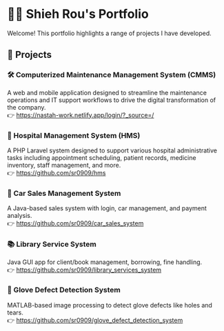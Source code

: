# 👩‍💻 Shieh Rou's Portfolio

Welcome! This portfolio highlights a range of projects I have developed.

## 🔹 Projects

### 🛠️ Computerized Maintenance Management System (CMMS)
A web and mobile application designed to streamline the maintenance operations and IT support workflows to drive the digital transformation of the company. <br>
👉 https://nastah-work.netlify.app/login/?_source=/

### 🏥 Hospital Management System (HMS)
A PHP Laravel system designed to support various hospital administrative tasks including appointment scheduling, patient records, medicine inventory, staff management, and more. <br>
👉 https://github.com/sr0909/hms

### 🚗 Car Sales Management System
A Java-based sales system with login, car management, and payment analysis. <br>
👉 https://github.com/sr0909/car_sales_system

### 📚 Library Service System
Java GUI app for client/book management, borrowing, fine handling. <br>
👉 https://github.com/sr0909/library_services_system

### 🧤 Glove Defect Detection System
MATLAB-based image processing to detect glove defects like holes and tears. <br>
👉 https://github.com/sr0909/glove_defect_detection_system



